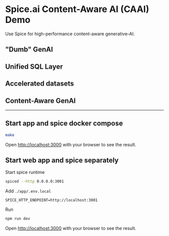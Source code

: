 # Spice.ai Content-Aware AI (CAAI) Demo

Use Spice for high-performance content-aware generative-AI.

## "Dumb" GenAI

## Unified SQL Layer

## Accelerated datasets

## Content-Aware GenAI

---

## Start app and spice docker compose

```bash
make
```

Open [http://localhost:3000](http://localhost:3000) with your browser to see the result.

## Start web app and spice separately

Start spice runtime

```bash
spiced --http 0.0.0.0:3001
```

Add `./app/.env.local`

```
SPICE_HTTP_ENDPOINT=http://localhost:3001
```

Run
```bash
npm run dev
```

Open [http://localhost:3000](http://localhost:3000) with your browser to see the result.
